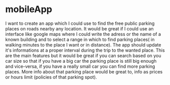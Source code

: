 # mobileApp
I want to create an app which I could use to find the free public parking places on roads nearby any location. It would be great if I could use an interface like google maps where I could write the adress or the name of a known building and to select a range in which to find parking places( in walking minutes to the place I want or in distance). The app should update it's informations at a proper interval during the trip to the wanted place. This are the main features but it would be great if you can search based on you car size so that if you have a big car the parking place is still big enough and vice-versa, if you have a really small car you can find more parking places. More info about that parking place would be great to, info as prices or hours limit (policies of that parking spot).
